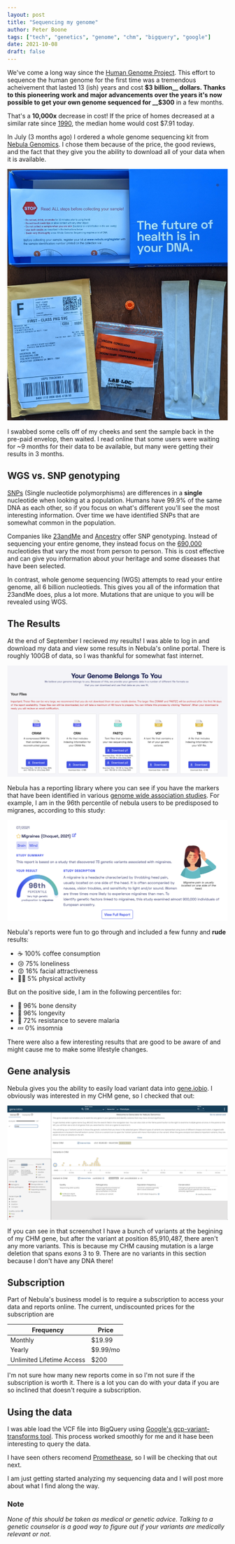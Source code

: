```yaml
---
layout: post
title: "Sequencing my genome"
author: Peter Boone
tags: ["tech", "genetics", "genome", "chm", "bigquery", "google"]
date: 2021-10-08
draft: false
---
```


We've come a long way since the [Human Genome Project](https://en.wikipedia.org/wiki/Human_Genome_Project). This effort to sequence the human genome for the first time was a tremendous acheivement that lasted 13 (ish) years and cost __$3 billion__ dollars. Thanks to this pioneering work and major advancements over the years it's now possible to get your own genome sequenced for __$300__ in a few months.

That's a __10,000x__ decrease in cost! If the price of homes decreased at a similar rate since [1990](https://www.cnbc.com/2017/06/23/how-much-housing-prices-have-risen-since-1940.html), the median home would cost $7.91 today.

In July (3 months ago) I ordered a whole genome sequencing kit from [Nebula Genomics](https://nebula.org/whole-genome-sequencing-dna-test/). I chose them because of the price, the good reviews, and the fact that they give you the ability to download all of your data when it is available.

![Nebula WGS kit](/imgs/personal-genome/nebula-kit-2.jpg)

I swabbed some cells off of my cheeks and sent the sample back in the pre-paid envelop, then waited. I read online that some users were waiting for ~9 months for their data to be available, but many were getting their results in 3 months. 

## WGS vs. SNP genotyping

[SNPs](https://en.wikipedia.org/wiki/Single-nucleotide_polymorphism) (Single nucleotide polymorphisms) are differences in a __single__ nucleotide when looking at a population. Humans have 99.9% of the same DNA as each other, so if you focus on what's different you'll see the most interesting information. Over time we have identified SNPs that are somewhat common in the population.

Companies like [23andMe](https://www.23andme.com/) and [Ancestry](https://www.ancestry.com/dna/lp/genetic-testing) offer SNP genotyping. Instead of sequencing your entire genome, they instead focus on the [690,000](https://www.sciencenews.org/article/review-genetic-tests-23andme-veritas-genos-health-comparison#:~:text=23andMe%20uses%20the%20oldest%20technology,letters%20in%20the%20human%20genome) nucleotides that vary the most from person to person. This is cost effective and can give you information about your heritage and some diseases that have been selected.

In contrast, whole genome sequencing (WGS) attempts to read your entire genome, all 6 billion nucleotieds. This gives you all of the information that 23andMe does, plus a lot more. Mutations that are unique to you will be revealed using WGS.

## The Results

At the end of September I recieved my results! I was able to log in and download my data and view some results in Nebula's online portal. There is roughly 100GB of data, so I was thankful for somewhat fast internet.

![Nebula download page](/imgs/personal-genome/download-page.png)

Nebula has a reporting library where you can see if you have the markers that have been identified in various [genome wide association studies](https://www.genome.gov/about-genomics/fact-sheets/Genome-Wide-Association-Studies-Fact-Sheet). For example, I am in the 96th percentile of nebula users to be predisposed to migranes, according to this study:

![Nebula migrane study](/imgs/personal-genome/library-migrane.png)

Nebula's reports were fun to go through and included a few funny and __rude__ results:

- ☕ 100% coffee consumption
- 😢 75% loneliness 
- 😡 16% facial attractiveness
- 🏃‍♂️ 5% physical activity

But on the positive side, I am in the following percentiles for:
- 🦴 96% bone density
- 🧬 96% longevity
- 🦟 72% resistance to severe malaria
- 💤 0% insomnia

There were also a few interesting results that are good to be aware of and might cause me to make some lifestyle changes. 

## Gene analysis

Nebula gives you the ability to easily load variant data into [gene.iobio](https://gene.iobio.io/). I obviously was interested in my CHM gene, so I checked that out:

![CHM gene iobio viewer](/imgs/personal-genome/chm-gene-iobio.png)

If you can see in that screenshot I have a bunch of variants at the begining of my CHM gene, but after the variant at position 85,910,487, there aren't any more variants. This is because my CHM causing mutation is a large deletion that spans exons 3 to 9. There are no variants in this section because I don't have any DNA there!

## Subscription

Part of Nebula's business model is to require a subscription to access your data and reports online. The current, undiscounted prices for the subscription are

Frequency|Price
---|---
Monthly|$19.99
Yearly|$9.99/mo
Unlimited Lifetime Access|$200

I'm not sure how many new reports come in so I'm not sure if the subscription is worth it. There is a lot you can do with your data if you are so inclined that doesn't require a subscription. 

## Using the data

I was able load the VCF file into BigQuery using [Google's gcp-variant-transforms tool](https://github.com/googlegenomics/gcp-variant-transforms). This process worked smoothly for me and it hase been interesting to query the data.

I have seen others recomend [Promethease](https://promethease.com/), so I will be checking that out next.

I am just getting started analyzing my sequencing data and I will post more about what I find along the way.


### Note

_None of this should be taken as medical or genetic advice. Talking to a genetic counselor is a good way to figure out if your variants are medically relevant or not._
